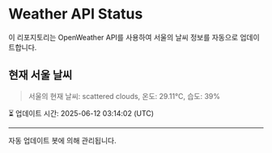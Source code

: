 
# Weather API Status

이 리포지토리는 OpenWeather API를 사용하여 서울의 날씨 정보를 자동으로 업데이트합니다.

## 현재 서울 날씨
> 서울의 현재 날씨: scattered clouds, 온도: 29.11°C, 습도: 39%

⏳ 업데이트 시간: 2025-06-12 03:14:02 (UTC)

---
자동 업데이트 봇에 의해 관리됩니다.
